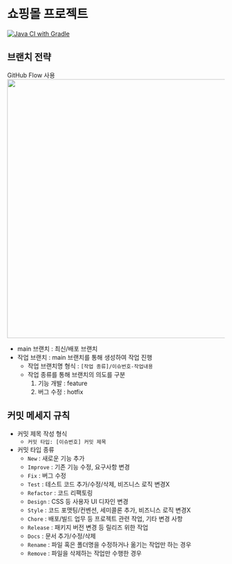 # 쇼핑몰 프로젝트
[![Java CI with Gradle](https://github.com/catveloper365/project-shop/actions/workflows/ci_gradle_build.yml/badge.svg?branch=main)](https://github.com/catveloper365/project-shop/actions/workflows/ci_gradle_build.yml)

## 브랜치 전략
GitHub Flow 사용<br>
<img src="https://user-images.githubusercontent.com/6351798/48032310-63842400-e114-11e8-8db0-06dc0504dcb5.png" width="600"><br>
- main 브랜치 : 최신/배포 브랜치
- 작업 브랜치 : main 브랜치를 통해 생성하여 작업 진행
  - 작업 브랜치명 형식 : `[작업 종류]/이슈번호-작업내용`
  - 작업 종류를 통해 브랜치의 의도를 구분 
    1. 기능 개발 : feature
    2. 버그 수정 : hotfix

## 커밋 메세지 규칙
- 커밋 제목 작성 형식
  - `커밋 타입: [이슈번호] 커밋 제목`
- 커밋 타입 종류
  - `New`      : 새로운 기능 추가
  - `Improve`  : 기존 기능 수정, 요구사항 변경
  - `Fix`      : 버그 수정
  - `Test`     : 테스트 코드 추가/수정/삭제, 비즈니스 로직 변경X
  - `Refactor` : 코드 리팩토링
  - `Design`   : CSS 등 사용자 UI 디자인 변경
  - `Style`    : 코드 포맷팅/컨벤션, 세미콜론 추가, 비즈니스 로직 변경X
  - `Chore`    : 배포/빌드 업무 등 프로젝트 관련 작업, 기타 변경 사항
  - `Release`  : 패키지 버전 변경 등 릴리즈 위한 작업
  - `Docs`     : 문서 추가/수정/삭제
  - `Rename`   : 파일 혹은 폴더명을 수정하거나 옮기는 작업만 하는 경우
  - `Remove`   : 파일을 삭제하는 작업만 수행한 경우